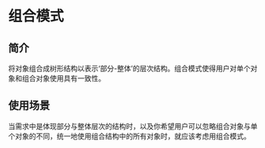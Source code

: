 # 组合模式

## 简介

将对象组合成树形结构以表示‘部分-整体’的层次结构。组合模式使得用户对单个对象和组合对象使用具有一致性。

## 使用场景

当需求中是体现部分与整体层次的结构时，以及你希望用户可以忽略组合对象与单个对象的不同，统一地使用组合结构中的所有对象时，就应该考虑用组合模式。